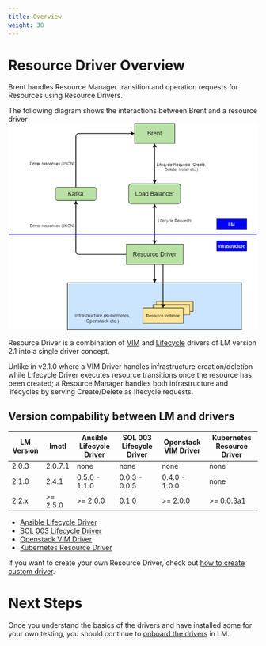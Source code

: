 ```yaml
---
title: Overview
weight: 30
---
```


# Resource Driver Overview

Brent handles Resource Manager transition and operation requests for Resources using Resource Drivers.

The following diagram shows the interactions between Brent and a resource driver ![Brent and resource driver](/images/user-guides/resource-engineering/brent/BrentArchitecture-v2_2.png "Brent and resource driver")

Resource Driver is a combination of [VIM](http://servicelifecyclemanager.com/2.1.0/user-guides/resource-engineering/drivers/vim/overview/) and [Lifecycle](http://servicelifecyclemanager.com/2.1.0/user-guides/resource-engineering/drivers/lifecycle/overview/) drivers of LM version 2.1 into a single driver concept. 

Unlike in v2.1.0 where a VIM Driver handles infrastructure creation/deletion while Lifecycle Driver executes resource transitions once the resource has been created; a Resource Manager handles both infrastructure and lifecycles by serving Create/Delete as lifecycle requests.

## Version compability between LM and drivers

| LM Version | lmctl    | Ansible Lifecycle Driver | SOL 003 Lifecycle Driver | Openstack VIM Driver | Kubernetes Resource Driver |
|------------|----------|--------------------------|--------------------------|----------------------|----------------------------|
| 2.0.3      | 2.0.7.1  | none                     | none                     | none                 | none                       |
| 2.1.0      | 2.4.1    | 0.5.0 - 1.1.0            | 0.0.3 - 0.0.5            | 0.4.0 - 1.0.0        | none                       |
| 2.2.x      | >= 2.5.0 | >= 2.0.0                 | 0.1.0                    | >= 2.0.0             | >= 0.0.3a1                 |

- [Ansible Lifecycle Driver](https://github.com/accanto-systems/ansible-lifecycle-driver/blob/master/docs/index.md)
- [SOL 003 Lifecycle Driver](https://github.com/accanto-systems/sol003-lifecycle-driver)
- [Openstack VIM Driver](https://github.com/accanto-systems/openstack-vim-driver/blob/master/docs/index.md)
- [Kubernetes Resource Driver](https://github.com/accanto-systems/kubernetes-driver/blob/master/docs/index.md)

If you want to create your own Resource Driver, check out [how to create custom driver](/user-guides/resource-engineering/drivers/creating-drivers/).

# Next Steps

Once you understand the basics of the drivers and have installed some for your own testing, you should continue to [onboard the drivers](/user-guides/resource-engineering/drivers/onboarding/) in LM.